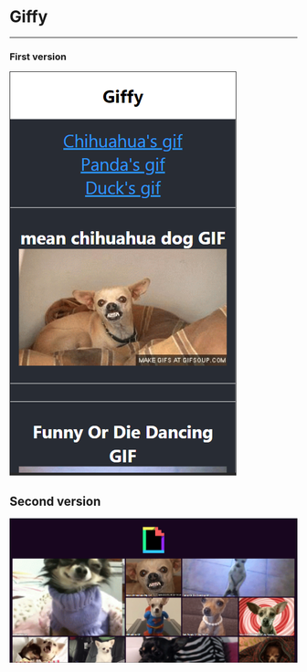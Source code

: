 # Giffy 
---
### First version
![image info](./images/giffy.PNG)

## Second version 
![image info](./images/giffy2.PNG)
